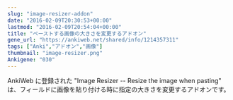 ```yaml
---
slug: "image-resizer-addon"
date: "2016-02-09T20:30:53+00:00"
lastmod: "2016-02-09T20:54:04+00:00"
title: "ペーストする画像の大きさを変更するアドオン"
gene_url: "https://ankiweb.net/shared/info/1214357311"
tags: ["Anki","アドオン","画像"]
thumbnail: "image-resizer.png"
Ankigene: "030"
---
```

AnkiWeb に登録された "Image Resizer -- Resize the image when pasting" は、フィールドに画像を貼り付ける時に指定の大きさを変更するアドオンです。

